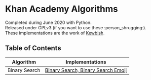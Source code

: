 # Khan Academy Algorithms
Completed during June 2020 with Python.  
Released under GPLv3 (if you want to use these :person_shrugging:).  
These implementations are the work of [Kewbish](https://kewbish.github.io).  

## Table of Contents
Algorithm | Implementations
--- | ---
Binary Search | [Binary Search, Binary Search Emoji](./binary-search/README.md)